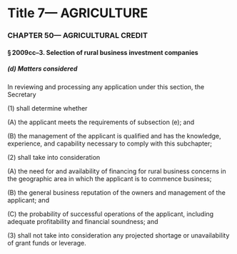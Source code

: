 
# Title 7— AGRICULTURE
### CHAPTER 50— AGRICULTURAL CREDIT
#### § 2009cc–3. Selection of rural business investment companies
##### (d) Matters considered

In reviewing and processing any application under this section, the Secretary

(1) shall determine whether

(A) the applicant meets the requirements of subsection (e); and

(B) the management of the applicant is qualified and has the knowledge, experience, and capability necessary to comply with this subchapter;

(2) shall take into consideration

(A) the need for and availability of financing for rural business concerns in the geographic area in which the applicant is to commence business;

(B) the general business reputation of the owners and management of the applicant; and

(C) the probability of successful operations of the applicant, including adequate profitability and financial soundness; and

(3) shall not take into consideration any projected shortage or unavailability of grant funds or leverage.

